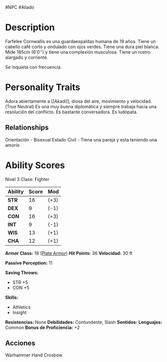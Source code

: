 #NPC #Aliado 
# Description 
Farfelee Cornwallis es una guardaespaldas humana de 19 años.
Tiene un cabello café corto y ondulado con ojos verdes.
Tiene una dura piel blanca.
Mide 185cm (6'0'') y tiene una complexión musculosa.
Tiene un rostro alargado y corriente.

Se inquieta con frecuencia.
# Personality Traits 
Adora abiertamente a [[Akadi]], diosa del aire, movimiento y velocidad.
(True Neutral)
Es una muy buena diplomática y siempre trabaja hacia una resolución del conflicto.
Es bastante conversadora.
Es ludópata.
## Relationships 
Orientación - Bisexual 
Estado Civíl - Tiene una pareja y esta teniendo una amorío 
# Ability Scores 
Nivel 3
Clase: Fighter

| Ability | Score | Mod  |
| ------- | ----- | ---- |
| **STR** | 16    | (+3) |
| **DEX** | 9     | (-1) |
| **CON** | 16    | (+3) |
| **INT** | 9     | (-1) |
| **WIS** | 13    | (+1) |
| **CHA** | 12    | (+1) |
**Armor Class:** 18 ([Plate Armor](https://5e.tools/items.html#plate%20armor_phb))
**Hit Points:** 36
**Velocidad:** 30 ft

**Passive Perception:** 11

**Saving Throws:**
+ STR +5
+ CON +5

**Skills:** 
+ Athletics
+ Insight

**Resistencias:** None
**Debilidades:** Contundente, Slash
**Sentidos:** 
**Lenguajes:** Common
**Bonus de Proficiencia:** +2
## Acciones
Warhammer
Hand Crosbow